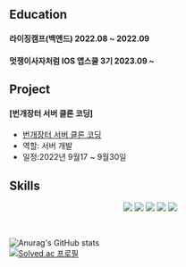 


## Education
#### 라이징캠프(백앤드) 2022.08 ~ 2022.09
#### 멋쟁이사자처럼 IOS 앱스쿨 3기 2023.09 ~

## Project
#### [번개장터 서버 클론 코딩] 
- [번개장터 서버 클론 코딩](https://github.com/mock-rc9/bunjang_server_carter_cindy)
- 역할: 서버 개발
- 일정:2022년 9월17 ~ 9월30일




## Skills

<p align="center">
<img src="https://img.shields.io/badge/Swift-F05138?style=flat&logo=Swift&logoColor=white">
<img src="https://img.shields.io/badge/iOS-000000?style=flat&logo=iOS&logoColor=white">
<img src="https://img.shields.io/badge/Python-3776AB?style=flat&logo=Python&logoColor=white">
<img src="https://img.shields.io/badge/Java-007396?style=flat&logo=Conda-Forge&logoColor=white" />
<img src="https://img.shields.io/badge/Firebase-FFCA28?style=flat&logo=firebase&logoColor=white"/> 
</p>

</br>

![Anurag's GitHub stats](https://github-readme-stats.vercel.app/api?username=GeonH0&show_icons=true&theme=dark)
</br>
[![Solved.ac
프로필](http://mazassumnida.wtf/api/v2/generate_badge?boj=h2jo369)](https://solved.ac/h2jo369)
